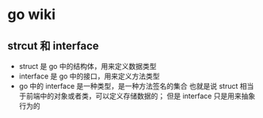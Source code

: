 # go wiki
## strcut 和 interface
* struct 是 go 中的结构体，用来定义数据类型
* interface 是 go 中的接口，用来定义方法类型
* go 中的 interface 是一种类型，是一种方法签名的集合
也就是说 struct 相当于前端中的对象或者类，可以定义存储数据的；
但是 interface 只是用来抽象行为的
